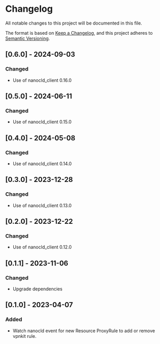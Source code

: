 # Changelog

All notable changes to this project will be documented in this file.

The format is based on [Keep a Changelog](https://keepachangelog.com/en/1.0.0/),
and this project adheres to [Semantic Versioning](https://semver.org/spec/v2.0.0.html).

## [0.6.0] - 2024-09-03

### Changed

- Use of nanocld_client 0.16.0

## [0.5.0] - 2024-06-11

### Changed

- Use of nanocld_client 0.15.0

## [0.4.0] - 2024-05-08

### Changed

- Use of nanocld_client 0.14.0

## [0.3.0] - 2023-12-28

### Changed

- Use of nanocld_client 0.13.0

## [0.2.0] - 2023-12-22

### Changed

- Use of nanocld_client 0.12.0

## [0.1.1] - 2023-11-06

### Changed

- Upgrade dependencies

## [0.1.0] - 2023-04-07

### Added

- Watch nanocld event for new Resource ProxyRule to add or remove vpnkit rule.
